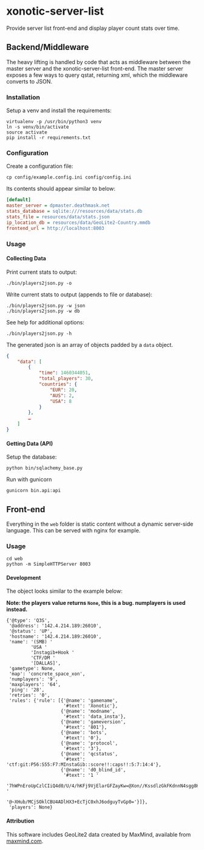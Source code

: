 # xonotic-server-list

Provide server list front-end and display player count stats over time.

## Backend/Middleware

The heavy lifting is handled by code that acts as middleware between the
master server and the xonotic-server-list front-end. The master server
exposes a few ways to query qstat, returning xml, which the middleware
converts to JSON.  

### Installation

Setup a venv and install the requirements:

```
virtualenv -p /usr/bin/python3 venv
ln -s venv/bin/activate
source activate
pip install -r requirements.txt
```

### Configuration

Create a configuration file:

```
cp config/example.config.ini config/config.ini
```

Its contents should appear similar to below:

```ini
[default]
master_server = dpmaster.deathmask.net
stats_database = sqlite:///resources/data/stats.db
stats_file = resources/data/stats.json
ip_location_db = resources/data/GeoLite2-Country.mmdb
frontend_url = http://localhost:8003
```

### Usage

#### Collecting Data

Print current stats to output:

```
./bin/players2json.py -o
```

Write current stats to output (appends to file or database):

```
./bin/players2json.py -w json
./bin/players2json.py -w db
```


See help for additional options:

```
./bin/players2json.py -h
```

The generated json is an array of objects padded by a `data` object.

```json
{
    "data": [
        {
            "time": 1460344051,
            "total_players": 30,
            "countries": {
                "EUR": 20,
                "AUS": 2,
                "USA": 8
            }
        },
        …
    ]
}
```

#### Getting Data (API)

Setup the database:

```
python bin/sqlachemy_base.py
```

Run with gunicorn

```
gunicorn bin.api:api
```

## Front-end

Everything in the `web` folder is static content without a dynamic server-side language. This can be served with nginx for example. 

### Usage

```
cd web
python -m SimpleHTTPServer 8003
```

#### Development

The object looks similar to the example below:

**Note: the players value returns `None`, this is a bug. numplayers is used instead.**

```
{'@type': 'Q3S',
 '@address': '142.4.214.189:26010',
 '@status': 'UP',
 'hostname': '142.4.214.189:26010',
 'name': '(SMB) '
         'USA '
         'Instagib+Hook '
         'CTF/DM '
         '[DALLAS]',
 'gametype': None,
 'map': 'concrete_space_xon',
 'numplayers': '9',
 'maxplayers': '64',
 'ping': '28',
 'retries': '0',
 'rules': {'rule': [{'@name': 'gamename',
                     '#text': 'Xonotic'},
                    {'@name': 'modname',
                     '#text': 'data_insta'},
                    {'@name': 'gameversion',
                     '#text': '801'},
                    {'@name': 'bots',
                     '#text': '0'},
                    {'@name': 'protocol',
                     '#text': '3'},
                    {'@name': 'qcstatus',
                     '#text': 'ctf:git:P56:S55:F7:MInstaGib::score!!:caps!!:5:7:14:4'},
                    {'@name': 'd0_blind_id',
                     '#text': '1 '
                              '7hWPnEroUpCzlCIiQ4d0/U/4/hKFj9VjElarGFZayKw=@Xon//KssdlzGkFKdnnN4sgg8H+koTbBn5JTi37BAW1Q= '
                              '@~XHub/MCjSOklCBU4ADlHX3+EcTjC0xhJ6odguyTvGp0='}]},
 'players': None}
```

#### Attribution

This software includes GeoLite2 data created by MaxMind, available from
[maxmind.com](http://www.maxmind.com).
